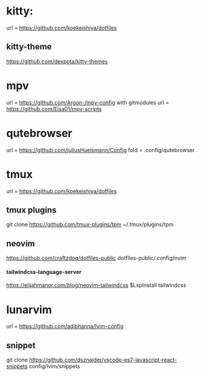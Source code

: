 # kitty:
  url = https://github.com/koekeishiya/dotfiles
## kitty-theme
  https://github.com/dexpota/kitty-themes

# mpv
  url = https://github.com/Argon-/mpv-config with gitmodules
  url = https://github.com/Eisa01/mpv-scripts

# qutebrowser
  url = https://github.com/juliusHuelsmann/Config 
  fold = .config/qutebrowser

# tmux
  url = https://github.com/koekeishiya/dotfiles

## tmux plugins
  git clone https://github.com/tmux-plugins/tpm ~/.tmux/plugins/tpm

## neovim
  https://github.com/craftzdog/dotfiles-public
  dotfiles-public/.config/nvim
#### tailwindcss-language-server
  https://elijahmanor.com/blog/neovim-tailwindcss
  $LspInstall tailwindcss

# lunarvim
  url = https://github.com/adibhanna/lvim-config

## snippet
  git clone https://github.com/dsznajder/vscode-es7-javascript-react-snippets config/lvim/snippets


  